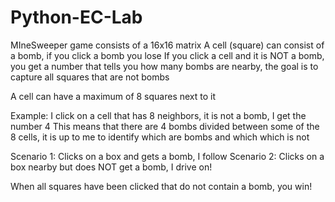 # Python-EC-Lab

MIneSweeper game consists of a 16x16 matrix A cell (square) can consist of a bomb, if you click a bomb you lose If you click a cell and it is NOT a bomb, you get a number that tells you how many bombs are nearby, the goal is to capture all squares that are not bombs

A cell can have a maximum of 8 squares next to it

Example: I click on a cell that has 8 neighbors, it is not a bomb, I get the number 4 This means that there are 4 bombs divided between some of the 8 cells, it is up to me to identify which are bombs and which which is not

Scenario 1: Clicks on a box and gets a bomb, I follow Scenario 2: Clicks on a box nearby but does NOT get a bomb, I drive on!

When all squares have been clicked that do not contain a bomb, you win!
